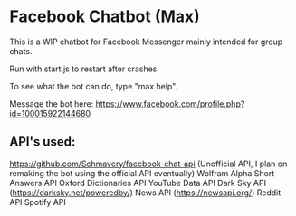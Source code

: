 # Facebook Chatbot (Max)

This is a WIP chatbot for Facebook Messenger mainly intended for group chats.

Run with start.js to restart after crashes.

To see what the bot can do, type "max help".

Message the bot here: https://www.facebook.com/profile.php?id=100015922144680

## API's used:
https://github.com/Schmavery/facebook-chat-api (Unofficial API, I plan on remaking the bot using the official API eventually)
Wolfram Alpha Short Answers API
Oxford Dictionaries API
YouTube Data API
Dark Sky API (https://darksky.net/poweredby/)
News API (https://newsapi.org/)
Reddit API
Spotify API
